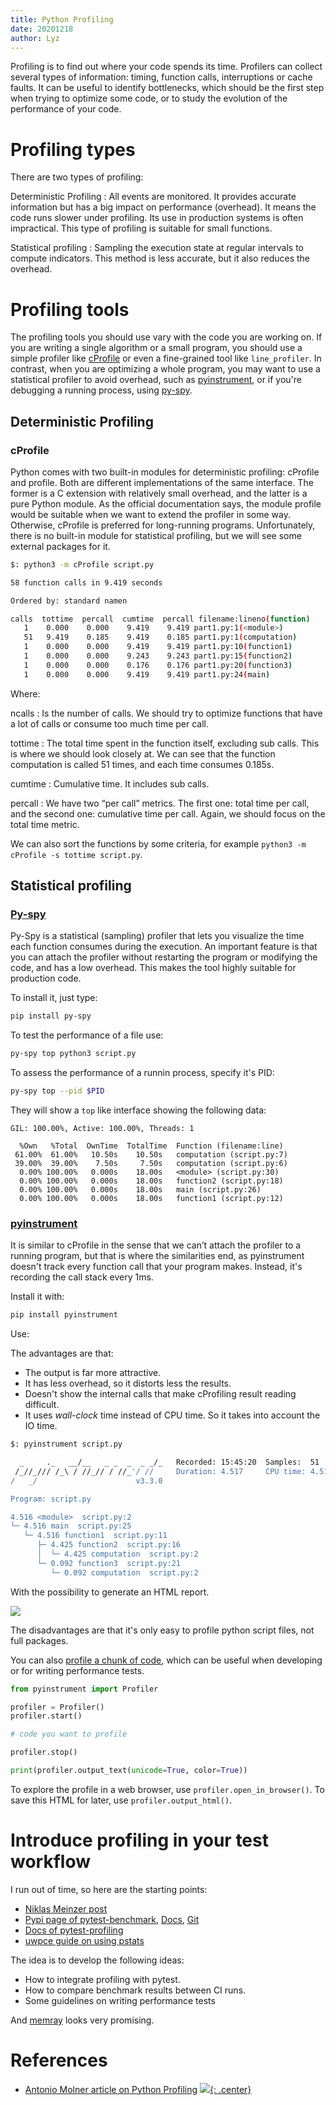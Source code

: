 ```yaml
---
title: Python Profiling
date: 20201218
author: Lyz
---
```


Profiling is to find out where your code spends its time. Profilers can collect
several types of information: timing, function calls, interruptions or cache
faults. It can be useful to identify bottlenecks, which should be the first step
when trying to optimize some code, or to study the evolution of the performance
of your code.

# Profiling types

There are two types of profiling:

Deterministic Profiling
: All events are monitored. It provides accurate information but has a big
    impact on performance (overhead). It means the code runs slower under profiling.
    Its use in production systems is often impractical. This type of profiling is
    suitable for small functions.

Statistical profiling
: Sampling the execution state at regular intervals to compute indicators. This
    method is less accurate, but it also reduces the overhead.

# Profiling tools

The profiling tools you should use vary with the code you are working on. If you
are writing a single algorithm or a small program, you should use a simple
profiler like [cProfile](#cprofile) or even a fine-grained tool like
`line_profiler`. In contrast, when you are optimizing a whole program, you may
want to use a statistical profiler to avoid overhead, such as
[pyinstrument](#pyinstrument), or if you're debugging a running process, using
[py-spy](#py-spy).

## Deterministic Profiling

### cProfile

Python comes with two built-in modules for deterministic profiling: cProfile and
profile.  Both are different implementations of the same interface. The former
is a C extension with relatively small overhead, and the latter is a pure Python
module. As the official documentation says, the module profile would be suitable
when we want to extend the profiler in some way. Otherwise, cProfile is
preferred for long-running programs. Unfortunately, there is no built-in module
for statistical profiling, but we will see some external packages for it.

```bash
$: python3 -m cProfile script.py

58 function calls in 9.419 seconds

Ordered by: standard namen

calls  tottime  percall  cumtime  percall filename:lineno(function)
   1    0.000    0.000    9.419    9.419 part1.py:1(<module>)
   51   9.419    0.185    9.419    0.185 part1.py:1(computation)
   1    0.000    0.000    9.419    9.419 part1.py:10(function1)
   1    0.000    0.000    9.243    9.243 part1.py:15(function2)
   1    0.000    0.000    0.176    0.176 part1.py:20(function3)
   1    0.000    0.000    9.419    9.419 part1.py:24(main)
```

Where:

ncalls
: Is the number of calls. We should try to optimize functions that have a lot of
    calls or consume too much time per call.

tottime
: The total time spent in the function itself, excluding sub calls. This is
    where we should look closely at. We can see that the function computation is
    called 51 times, and each time consumes 0.185s.

cumtime
: Cumulative time. It includes sub calls.

percall
: We have two “per call” metrics. The first one: total time per call, and the
    second one: cumulative time per call. Again, we should focus on the total
    time metric.

We can also sort the functions by some criteria, for example `python3 -m
cProfile -s tottime script.py`.

## Statistical profiling

### [Py-spy](https://github.com/benfred/py-spy)

Py-Spy is a statistical (sampling) profiler that lets you visualize the time
each function consumes during the execution. An important feature is that you
can attach the profiler without restarting the program or modifying the code,
and has a low overhead. This makes the tool highly suitable for production
code.

To install it, just type:

```bash
pip install py-spy
```

To test the performance of a file use:

```bash
py-spy top python3 script.py
```

To assess the performance of a runnin process, specify it's PID:

```bash
py-spy top --pid $PID
```

They will show a `top` like interface showing the following data:

```
GIL: 100.00%, Active: 100.00%, Threads: 1

  %Own   %Total  OwnTime  TotalTime  Function (filename:line)
 61.00%  61.00%   10.50s    10.50s   computation (script.py:7)
 39.00%  39.00%    7.50s     7.50s   computation (script.py:6)
  0.00% 100.00%   0.000s    18.00s   <module> (script.py:30)
  0.00% 100.00%   0.000s    18.00s   function2 (script.py:18)
  0.00% 100.00%   0.000s    18.00s   main (script.py:26)
  0.00% 100.00%   0.000s    18.00s   function1 (script.py:12)
```

### [pyinstrument](https://github.com/joerick/pyinstrument)

It is similar to cProfile in the sense that we can’t attach the profiler to
a running program, but that is where the similarities end, as pyinstrument
doesn't track every function call that your program makes. Instead, it's
recording the call stack every 1ms.

Install it with:

```bash
pip install pyinstrument
```

Use:

The advantages are that:

* The output is far more attractive.
* It has less overhead, so it distorts less the results.
* Doesn't show the internal calls that make cProfiling result reading difficult.
* It uses *wall-clock* time instead of CPU time. So it takes into account the IO
    time.

```bash
$: pyinstrument script.py

  _     ._   __/__   _ _  _  _ _/_   Recorded: 15:45:20  Samples:  51
 /_//_/// /_\ / //_// / //_'/ //     Duration: 4.517     CPU time: 4.516
/   _/                      v3.3.0

Program: script.py

4.516 <module>  script.py:2
└─ 4.516 main  script.py:25
   └─ 4.516 function1  script.py:11
      ├─ 4.425 function2  script.py:16
      │  └─ 4.425 computation  script.py:2
      └─ 0.092 function3  script.py:21
         └─ 0.092 computation  script.py:2
```

With the possibility to generate an HTML report.

![](pyinstrument.png)

The disadvantages are that it's only easy to profile python script files, not
full packages.

You can also [profile a chunk of
code](https://github.com/joerick/pyinstrument#profile-a-specific-chunk-of-code),
which can be useful when developing or for writing performance tests.

```python
from pyinstrument import Profiler

profiler = Profiler()
profiler.start()

# code you want to profile

profiler.stop()

print(profiler.output_text(unicode=True, color=True))
```

To explore the profile in a web browser, use `profiler.open_in_browser()`. To
save this HTML for later, use `profiler.output_html()`.

# Introduce profiling in your test workflow

I run out of time, so here are the starting points:

* [Niklas Meinzer
    post](https://www.niklas-meinzer.de/post/2019-07_pytest-performance/)
* [Pypi page of pytest-benchmark](https://pypi.org/project/pytest-benchmark/),
    [Docs](https://pytest-benchmark.readthedocs.io/en/latest/usage.html),
    [Git](https://github.com/ionelmc/pytest-benchmark)
* [Docs of pytest-profiling](https://pypi.org/project/pytest-profiling/)
* [uwpce guide on using
    pstats](https://uwpce-pythoncert.github.io/SystemDevelopment/profiling.html#pstats)

The idea is to develop the following ideas:

* How to integrate profiling with pytest.
* How to compare benchmark results between CI runs.
* Some guidelines on writing performance tests

And [memray](https://bloomberg.github.io/memray/) looks very promising.

# References

* [Antonio Molner article on Python Profiling](https://medium.com/@antoniomdk1/hpc-with-python-part-1-profiling-1dda4d172cdf)
[![](not-by-ai.svg){: .center}](https://notbyai.fyi)
